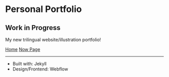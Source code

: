 # Personal Portfolio
## Work in Progress

My new trilingual website/illustration portfolio!

[Home](https://annafilou.com/)
[Now Page](https://annafilou.com/now/)

---

- Built with: Jekyll
- Design/Frontend: Webflow

